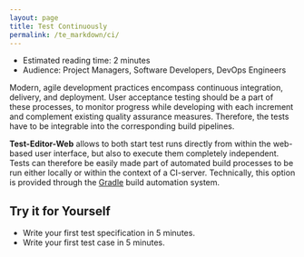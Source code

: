 ```yaml
---
layout: page
title: Test Continuously
permalink: /te_markdown/ci/
---
```


* Estimated reading time: 2 minutes
* Audience: Project Managers, Software Developers, DevOps Engineers

Modern, agile development practices encompass continuous integration, delivery, and deployment. User acceptance testing should be a part of these processes, to monitor progress while developing with each increment and complement existing quality assurance measures. Therefore, the tests have to be integrable into the corresponding build pipelines.

**Test-Editor-Web** allows to both start test runs directly from within the web-based user interface, but also to execute them completely independent. Tests can therefore be easily made part of automated build processes to be run either locally or within the context of a CI-server. Technically, this option is provided through the [Gradle](https://gradle.org/) build automation system.

## Try it for Yourself

* Write your first test specification in 5 minutes.
* Write your first test case in 5 minutes.

